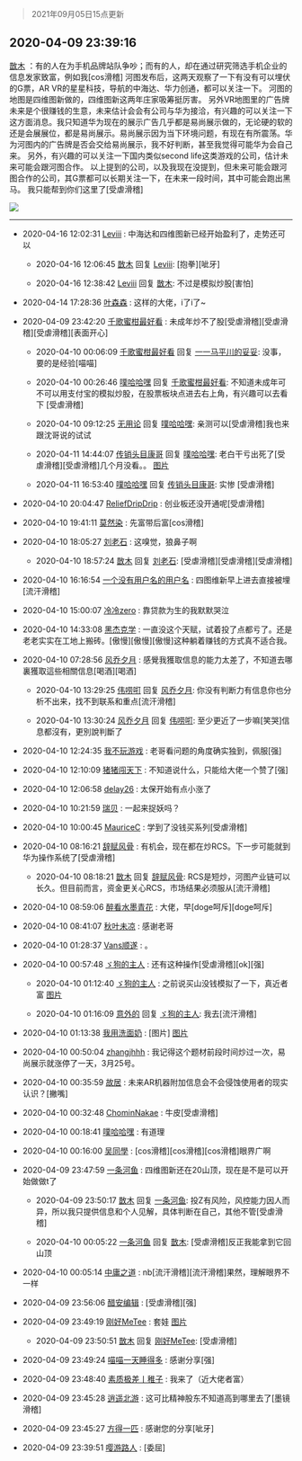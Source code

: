 > 2021年09月05日15点更新
<link rel="stylesheet" href="https://cdn.jsdelivr.net/gh/taotie6/sampleJSON@main/css/photo_show.css">


 ## 2020-04-09 23:39:16 

 [㪚木](https://www.coolapk.com/feed/17937226?shareKey=MTQxNGQzNmU3ZjliNjEzMTc1M2Y~) ：有的人在为手机品牌站队争吵；而有的人，却在通过研究筛选手机企业的信息发家致富，例如我[cos滑稽]
河图发布后，这两天观察了一下有没有可以埋伏的G票，AR VR的星星科技，导航的中海达、华力创通，都可以关注一下。
河图的地图是四维图新做的，四维图新这两年庄家吸筹挺厉害。<!--break-->
另外VR地图里的广告牌未来是个很赚钱的生意，未来估计会会有公司与华为接洽，有兴趣的可以关注一下这方面消息。我只知道华为现在的展示广告几乎都是易尚展示做的，无论硬的软的还是会展展位，都是易尚展示。易尚展示因为当下环境问题，有现在有所震荡。华为河图内的广告牌是否会交给易尚展示，我不好判断，甚至我觉得可能华为会自己来。
另外，有兴趣的可以关注一下国内类似second life这类游戏的公司，估计未来可能会跟河图合作。
以上提到的公司，以及我现在没提到，但未来可能会跟河图合作的公司，其G票都可以长期关注一下，在未来一段时间，其中可能会跑出黑马。
我只能帮到你们这里了[受虐滑稽] 

<div class="album">
<img class="img-item" src="http://image.coolapk.com/feed/2019/0331/21/1081091_1554040625_1971@1080x1080.jpg" />
</div>

 ------- 

- 2020-04-16 12:02:31 [Leviii](uid=2497538) : 中海达和四维图新已经开始盈利了，走势还可以 

    - 2020-04-16 12:06:45 [㪚木](uid=1081091) 回复 [Leviii](uid=2497538): [抱拳][呲牙] 

    - 2020-04-16 12:38:42 [Leviii](uid=2497538) 回复 [㪚木](uid=1081091): 不过是模拟炒股[害怕] 

- 2020-04-14 17:28:36 [叶森森](uid=284955) : 这样的大佬，i了i了~ 

- 2020-04-09 23:42:20 [千歌蜜柑最好看](uid=1256624) : 未成年炒不了股[受虐滑稽][受虐滑稽][受虐滑稽][表面开心] 

    - 2020-04-10 00:06:09 [千歌蜜柑最好看](uid=1256624) 回复 [一一马平川的妥妥](uid=3362674): 没事，要的是经验[喵喵] 

    - 2020-04-10 00:26:46 [噗哈哈嘿](uid=1020780) 回复 [千歌蜜柑最好看](uid=1256624): 不知道未成年可不可以用支付宝的模拟炒股，在股票板块点进去右上角，有兴趣可以去看下 [受虐滑稽] 

    - 2020-04-10 09:12:25 [无用论](uid=718653) 回复 [噗哈哈嘿](uid=1020780): 亲测可以[受虐滑稽]我也来跟沈哥说的试试 

    - 2020-04-11 14:44:07 [传销头目康哥](uid=1438308) 回复 [噗哈哈嘿](uid=1020780): 老白干亏出死了[受虐滑稽][受虐滑稽]几个月没看。。 [图片](http://image.coolapk.com/feed/2020/0411/14/1438308_13c1122f_7445_9932@1080x2340.jpeg)

    - 2020-04-11 16:53:40 [噗哈哈嘿](uid=1020780) 回复 [传销头目康哥](uid=1438308): 实惨 [受虐滑稽] 

- 2020-04-10 20:04:47 [ReliefDripDrip](uid=1269105) : 创业板还没开通呢[受虐滑稽] 

- 2020-04-10 19:41:11 [莫然染](uid=704691) : 先富带后富[cos滑稽] 

- 2020-04-10 18:05:27 [刘老石](uid=2738848) : 这嗅觉，狼鼻子啊 

    - 2020-04-10 18:57:24 [㪚木](uid=1081091) 回复 [刘老石](uid=2738848): [受虐滑稽][受虐滑稽][受虐滑稽] 

- 2020-04-10 16:16:54 [一个没有用户名的用户名](uid=1314924) : 四图维新早上进去直接被埋[流汗滑稽] 

- 2020-04-10 15:00:07 [冷冷zero](uid=1161800) : 靠贷款为生的我默默哭泣 

- 2020-04-10 14:33:08 [黑杰克学](uid=2352656) : 一直没这个天赋，试着投了点都亏了。还是老老实实在工地上搬砖。[傲慢][傲慢][傲慢]这种躺着赚钱的方式真不适合我。 

- 2020-04-10 07:28:56 [风乔夕月](uid=2725527) : 感覺我獲取信息的能力太差了，不知道去哪裏獲取這些相關信息[喝酒][喝酒] 

    - 2020-04-10 13:29:25 [伟唠咑](uid=488448) 回复 [风乔夕月](uid=2725527): 你没有判断力有信息你也分析不出来，找不到联系和重点[流汗滑稽] 

    - 2020-04-10 13:30:24 [风乔夕月](uid=2725527) 回复 [伟唠咑](uid=488448): 至少更近了一步嘛[笑哭]信息都沒有，更別說判斷了 

- 2020-04-10 12:24:35 [我不玩游戏](uid=3058829) : 老哥看问题的角度确实独到，佩服[强] 

- 2020-04-10 12:10:09 [猪猪闯天下](uid=1009533) : 不知道说什么，只能给大佬一个赞了[强] 

- 2020-04-10 12:06:58 [delay26](uid=2369222) : 太保开始有点小涨了 

- 2020-04-10 10:21:59 [瑞贝](uid=1475496) : 一起来捉妖吗？ 

- 2020-04-10 10:00:45 [MauriceC](uid=2661286) : 学到了没钱买系列[受虐滑稽] 

- 2020-04-10 08:16:21 [辞赋风骨](uid=875865) : 有机会，现在都在炒RCS。下一步可能就到华为操作系统了[受虐滑稽] 

    - 2020-04-10 08:18:21 [㪚木](uid=1081091) 回复 [辞赋风骨](uid=875865): RCS是短炒，河图产业链可以长久。但目前而言，资金更关心RCS，市场结果必须服从[流汗滑稽] 

- 2020-04-10 08:59:06 [醉看水墨青花](uid=646161) : 大佬，早[doge呵斥][doge呵斥] 

- 2020-04-10 08:41:07 [秋叶未凉](uid=2801425) : 感谢老哥 

- 2020-04-10 01:28:37 [Vans顺遂](uid=530545) : 。 

- 2020-04-10 00:57:48 [ゞ狗的主人](uid=927245) : 还有这种操作[受虐滑稽][ok][强] 

    - 2020-04-10 01:12:40 [ゞ狗的主人](uid=927245) : 之前说买山没钱模拟了一下，真近者富 [图片](http://image.coolapk.com/feed/2020/0410/01/927245_b0864e39_2359_5536@1080x2310.jpeg)

    - 2020-04-10 01:16:09 [意外的](uid=1064856) 回复 [ゞ狗的主人](uid=927245): 我去[流汗滑稽] 

- 2020-04-10 01:13:38 [我用洗面奶](uid=959542) : [图片] [图片](http://image.coolapk.com/feed/2020/0410/01/959542_6e1ad5e8_2416_1449@66x48.jpeg)

- 2020-04-10 00:50:04 [zhangjhhh](uid=1306301) : 我记得这个题材前段时间炒过一次，易尚展示就涨停了一天，3月25号。 

- 2020-04-10 00:35:59 [故居](uid=1584204) : 未来AR机器附加信息会不会侵蚀使用者的现实认识？[撇嘴] 

- 2020-04-10 00:32:48 [ChominNakae](uid=1119358) : 牛皮[受虐滑稽] 

- 2020-04-10 00:18:41 [噗哈哈嘿](uid=1020780) : 有道理 

- 2020-04-10 00:16:00 [吴同學](uid=1320218) : [cos滑稽][cos滑稽][cos滑稽]眼界广啊 

- 2020-04-09 23:47:59 [一条河鱼](uid=1797408) : 四维图新还在20山顶，现在是不是可以开始做做t了 

    - 2020-04-09 23:50:17 [㪚木](uid=1081091) 回复 [一条河鱼](uid=1797408): 投Z有风险，风控能力因人而异，所以我只提供信息和个人见解，具体判断在自己，其他不管[受虐滑稽] 

    - 2020-04-10 00:05:22 [一条河鱼](uid=1797408) 回复 [㪚木](uid=1081091): [受虐滑稽]反正我能拿到它回山顶 

- 2020-04-10 00:05:14 [中庸之道](uid=2894334) : nb[流汗滑稽][流汗滑稽]果然，理解眼界不一样 

- 2020-04-09 23:56:06 [醋安编辑](uid=2702194) : [受虐滑稽][强] 

- 2020-04-09 23:49:19 [刚好MeTee](uid=860189) : 套娃 [图片](http://image.coolapk.com/feed/2020/0409/23/860189_a6b90a69_7342_7123@1080x1080.jpeg)

    - 2020-04-09 23:50:51 [㪚木](uid=1081091) 回复 [刚好MeTee](uid=860189): [受虐滑稽] 

- 2020-04-09 23:49:24 [喵喵一天睡得多](uid=1270287) : 感谢分享[强] 

- 2020-04-09 23:48:40 [素质极差丨稚子](uid=2773473) : 我来了（近大佬者富） 

- 2020-04-09 23:45:28 [逍遥北游](uid=1120279) : 这可比精神股东不知道高到哪里去了[墨镜滑稽] 

- 2020-04-09 23:45:27 [方得一匹](uid=1818310) : 感谢您的分享[呲牙] 

- 2020-04-09 23:39:51 [嘤游路人](uid=1167559) : [委屈] 

